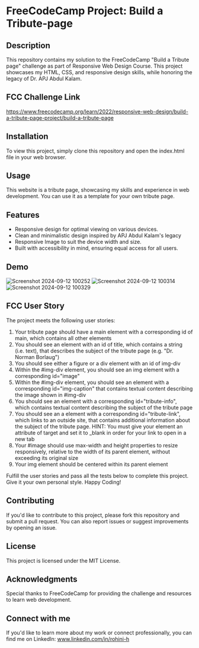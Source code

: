 # FreeCodeCamp Project: Build a Tribute-page

## Description
This repository contains my solution to the FreeCodeCamp "Build a Tribute page" challenge as part of Responsive Web Design Course. This project showcases my HTML, CSS, and responsive design skills, while honoring the legacy of Dr. APJ Abdul Kalam.

## FCC Challenge Link
https://www.freecodecamp.org/learn/2022/responsive-web-design/build-a-tribute-page-project/build-a-tribute-page

## Installation
To view this project, simply clone this repository and open the index.html file in your web browser.

## Usage
This website is a tribute page, showcasing my skills and experience in web development. You can use it as a template for your own tribute page.

## Features

- Responsive design for optimal viewing on various devices.
- Clean and minimalistic design inspired by APJ Abdul Kalam's legacy
- Responsive Image to suit the device width and size.
- Built with accessibility in mind, ensuring equal access for all users.

## Demo
![Screenshot 2024-09-12 100252](https://github.com/user-attachments/assets/40d7d344-75ee-4096-b42c-1d43f75429d9)
![Screenshot 2024-09-12 100314](https://github.com/user-attachments/assets/74aa6603-36db-46a3-8996-401b71d0f4dd)
![Screenshot 2024-09-12 100329](https://github.com/user-attachments/assets/f7730fa0-7dd7-4b5e-b4ef-b8060d5facf0)

## FCC User Story
The project meets the following user stories:

1. Your tribute page should have a main element with a corresponding id of main, which contains all other elements
2. You should see an element with an id of title, which contains a string (i.e. text), that describes the subject of the tribute page (e.g. "Dr. Norman Borlaug")
3. You should see either a figure or a div element with an id of img-div
4. Within the #img-div element, you should see an img element with a corresponding id="image"
5. Within the #img-div element, you should see an element with a corresponding id="img-caption" that contains textual content describing the image shown in #img-div
6. You should see an element with a corresponding id="tribute-info", which contains textual content describing the subject of the tribute page
7. You should see an a element with a corresponding id="tribute-link", which links to an outside site, that contains additional information about the subject of the tribute page. HINT: You must give your element an attribute of target and set it to _blank in order for your link to open in a new tab
8. Your #image should use max-width and height properties to resize responsively, relative to the width of its parent element, without exceeding its original size
9. Your img element should be centered within its parent element

Fulfill the user stories and pass all the tests below to complete this project. Give it your own personal style. Happy Coding!

## Contributing
If you'd like to contribute to this project, please fork this repository and submit a pull request. You can also report issues or suggest improvements by opening an issue.

## License
This project is licensed under the MIT License.

## Acknowledgments
Special thanks to FreeCodeCamp for providing the challenge and resources to learn web development.

## Connect with me
If you'd like to learn more about my work or connect professionally, you can find me on LinkedIn: www.linkedin.com/in/rohini-h
